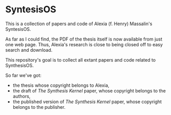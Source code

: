 # SyntesisOS
This is a collection of papers and code of Alexia (f. Henry) Massalin's SyntesisOS.

As far as I could find, the PDF of the thesis itself is now available from just one web page. Thus, Alexia's research is close to being closed off to easy search and download.

This repository's goal is to collect all extant papers and code related to SynthesisOS.

So far we've got:

- the thesis whose copyright belongs to Alexia,
- the draft of *The Synthesis Kernel* paper, whose copyright belongs to the authors,
- the published version of *The Synthesis Kernel* paper, whose copyright belongs to the publisher.

